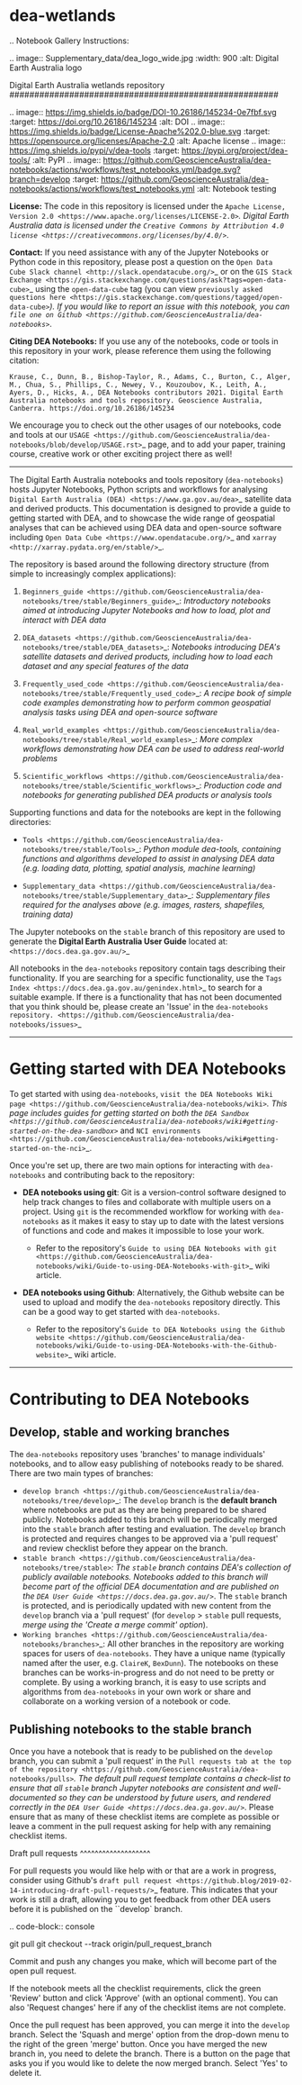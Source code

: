 # dea-wetlands

.. Notebook Gallery Instructions:

.. image:: Supplementary_data/dea_logo_wide.jpg
  :width: 900
  :alt: Digital Earth Australia logo

Digital Earth Australia wetlands repository
######################################################

.. image:: https://img.shields.io/badge/DOI-10.26186/145234-0e7fbf.svg
  :target: https://doi.org/10.26186/145234
  :alt: DOI
.. image:: https://img.shields.io/badge/License-Apache%202.0-blue.svg
  :target: https://opensource.org/licenses/Apache-2.0
  :alt: Apache license
.. image:: https://img.shields.io/pypi/v/dea-tools
  :target: https://pypi.org/project/dea-tools/
  :alt: PyPI
.. image:: https://github.com/GeoscienceAustralia/dea-notebooks/actions/workflows/test_notebooks.yml/badge.svg?branch=develop
  :target: https://github.com/GeoscienceAustralia/dea-notebooks/actions/workflows/test_notebooks.yml
  :alt: Notebook testing

**License:** The code in this repository is licensed under the `Apache License, Version 2.0 <https://www.apache.org/licenses/LICENSE-2.0>`_. Digital Earth Australia data is licensed under the `Creative Commons by Attribution 4.0 license <https://creativecommons.org/licenses/by/4.0/>`_.

**Contact:** If you need assistance with any of the Jupyter Notebooks or Python code in this repository, please post a question on the `Open Data Cube Slack channel <http://slack.opendatacube.org/>`_ or on the `GIS Stack Exchange <https://gis.stackexchange.com/questions/ask?tags=open-data-cube>`_ using the ``open-data-cube`` tag (you can view `previously asked questions here <https://gis.stackexchange.com/questions/tagged/open-data-cube>`_). If you would like to report an issue with this notebook, you can `file one on Github <https://github.com/GeoscienceAustralia/dea-notebooks>`_.

**Citing DEA Notebooks:** If you use any of the notebooks, code or tools in this repository in your work, please reference them using the following citation:

    Krause, C., Dunn, B., Bishop-Taylor, R., Adams, C., Burton, C., Alger, M., Chua, S., Phillips, C., Newey, V., Kouzoubov, K., Leith, A., Ayers, D., Hicks, A., DEA Notebooks contributors 2021. Digital Earth Australia notebooks and tools repository. Geoscience Australia, Canberra. https://doi.org/10.26186/145234
    
We encourage you to check out the other usages of our notebooks, code and tools at our `USAGE <https://github.com/GeoscienceAustralia/dea-notebooks/blob/develop/USAGE.rst>`_ page, and to add your paper, training course, creative work or other exciting project there as well!    

----------

The Digital Earth Australia notebooks and tools repository (``dea-notebooks``) hosts Jupyter Notebooks, Python scripts and workflows for analysing `Digital Earth Australia (DEA) <https://www.ga.gov.au/dea>`_ satellite data and derived products. This documentation is designed to provide a guide to getting started with DEA, and to showcase the wide range of geospatial analyses that can be achieved using DEA data and open-source software including `Open Data Cube <https://www.opendatacube.org/>`_ and `xarray <http://xarray.pydata.org/en/stable/>`_.

The repository is based around the following directory structure (from simple to increasingly complex applications):

1. `Beginners_guide <https://github.com/GeoscienceAustralia/dea-notebooks/tree/stable/Beginners_guide>`_: *Introductory notebooks aimed at introducing Jupyter Notebooks and how to load, plot and interact with DEA data*

2. `DEA_datasets <https://github.com/GeoscienceAustralia/dea-notebooks/tree/stable/DEA_datasets>`_: *Notebooks introducing DEA's satellite datasets and derived products, including how to load each dataset and any special features of the data*

3. `Frequently_used_code <https://github.com/GeoscienceAustralia/dea-notebooks/tree/stable/Frequently_used_code>`_: *A recipe book of simple code examples demonstrating how to perform common geospatial analysis tasks using DEA and open-source software*

4. `Real_world_examples <https://github.com/GeoscienceAustralia/dea-notebooks/tree/stable/Real_world_examples>`_: *More complex workflows demonstrating how DEA can be used to address real-world problems*

5. `Scientific_workflows <https://github.com/GeoscienceAustralia/dea-notebooks/tree/stable/Scientific_workflows>`_: *Production code and notebooks for generating published DEA products or analysis tools*

Supporting functions and data for the notebooks are kept in the following directories:

- `Tools <https://github.com/GeoscienceAustralia/dea-notebooks/tree/stable/Tools>`_: *Python module dea-tools, containing functions and algorithms developed to assist in analysing DEA data (e.g. loading data, plotting, spatial analysis, machine learning)* 

- `Supplementary_data <https://github.com/GeoscienceAustralia/dea-notebooks/tree/stable/Supplementary_data>`_: *Supplementary files required for the analyses above (e.g. images, rasters, shapefiles, training data)*

The Jupyter notebooks on the ``stable`` branch of this repository are used to generate the **Digital Earth Australia User Guide** located at: `<https://docs.dea.ga.gov.au/>`_

All notebooks in the ``dea-notebooks`` repository contain tags describing their functionality. If you are searching for a specific functionality, use the `Tags Index <https://docs.dea.ga.gov.au/genindex.html>`_ to search for a suitable example. If there is a functionality that has not been documented that you think should be, please create an 'Issue' in the `dea-notebooks repository. <https://github.com/GeoscienceAustralia/dea-notebooks/issues>`_

----------

Getting started with DEA Notebooks
==================================

To get started with using ``dea-notebooks``, `visit the DEA Notebooks Wiki page <https://github.com/GeoscienceAustralia/dea-notebooks/wiki>`_. This page includes guides for getting started on both the `DEA Sandbox <https://github.com/GeoscienceAustralia/dea-notebooks/wiki#getting-started-on-the-dea-sandbox>`_ and `NCI environments <https://github.com/GeoscienceAustralia/dea-notebooks/wiki#getting-started-on-the-nci>`_.

Once you're set up, there are two main options for interacting with ``dea-notebooks`` and contributing back to the repository:

* **DEA notebooks using git**: Git is a version-control software designed to help track changes to files and collaborate with multiple users on a project. Using ``git`` is the recommended workflow for working with ``dea-notebooks`` as it makes it easy to stay up to date with the latest versions of functions and code and makes it impossible to lose your work. 

  * Refer to the repository's `Guide to using DEA Notebooks with git <https://github.com/GeoscienceAustralia/dea-notebooks/wiki/Guide-to-using-DEA-Notebooks-with-git>`_ wiki article.

* **DEA notebooks using Github**: Alternatively, the Github website can be used to upload and modify the ``dea-notebooks`` repository directly. This can be a good way to get started with ``dea-notebooks``. 

  * Refer to the repository's `Guide to DEA Notebooks using the Github website <https://github.com/GeoscienceAustralia/dea-notebooks/wiki/Guide-to-using-DEA-Notebooks-with-the-Github-website>`_ wiki article.

----------

Contributing to DEA Notebooks
=============================

Develop, stable and working branches
------------------------------------

The ``dea-notebooks`` repository uses 'branches' to manage individuals' notebooks, and to allow easy publishing of notebooks ready to be shared. There are two main types of branches:

* `develop branch <https://github.com/GeoscienceAustralia/dea-notebooks/tree/develop>`_: The ``develop`` branch is the **default branch** where notebooks are put as they are being prepared to be shared publicly. Notebooks added to this branch will be periodically merged into the ``stable`` branch after testing and evaluation. The ``develop`` branch is protected and requires changes to be approved via a 'pull request' and review checklist before they appear on the branch.
* `stable branch <https://github.com/GeoscienceAustralia/dea-notebooks/tree/stable>`_: The ``stable`` branch contains DEA's collection of publicly available notebooks. Notebooks added to this branch will become part of the official DEA documentation and are published on the `DEA User Guide <https://docs.dea.ga.gov.au/>`_. The ``stable`` branch is protected, and is periodically updated with new content from the ``develop`` branch via a 'pull request' (for ``develop`` > ``stable`` pull requests, *merge using the 'Create a merge commit' option*).
* `Working branches <https://github.com/GeoscienceAustralia/dea-notebooks/branches>`_: All other branches in the repository are working spaces for users of ``dea-notebooks``. They have a unique name (typically named after the user, e.g. ``ClaireK``, ``BexDunn``). The notebooks on these branches can be works-in-progress and do not need to be pretty or complete. By using a working branch, it is easy to use scripts and algorithms from ``dea-notebooks`` in your own work or share and collaborate on a working version of a notebook or code.

 
Publishing notebooks to the stable branch
-----------------------------------------

Once you have a notebook that is ready to be published on the ``develop`` branch, you can submit a 'pull request' in the `Pull requests tab at the top of the repository <https://github.com/GeoscienceAustralia/dea-notebooks/pulls>`_. The default pull request template contains a check-list to ensure that all ``stable`` branch Jupyter notebooks are consistent and well-documented so they can be understood by future users, and rendered correctly in the `DEA User Guide <https://docs.dea.ga.gov.au/>`_. Please ensure that as many of these checklist items are complete as possible or leave a comment in the pull request asking for help with any remaining checklist items.

Draft pull requests
^^^^^^^^^^^^^^^^^^^

For pull requests you would like help with or that are a work in progress, consider using Github's `draft pull request <https://github.blog/2019-02-14-introducing-draft-pull-requests/>`_ feature. This indicates that your work is still a draft, allowing you to get feedback from other DEA users before it is published on the ``develop` branch.



.. code-block:: console

   git pull
   git checkout --track origin/pull_request_branch

Commit and push any changes you make, which will become part of the open pull request.

If the notebook meets all the checklist requirements, click the green 'Review' button and click 'Approve' (with an optional comment). You can also 'Request changes' here if any of the checklist items are not complete.

Once the pull request has been approved, you can merge it into the ``develop`` branch. Select the 'Squash and merge' option from the drop-down menu to the right of the green 'merge' button. Once you have merged the new branch in, you need to delete the branch. There is a button on the page that asks you if you would like to delete the now merged branch. Select 'Yes' to delete it.
